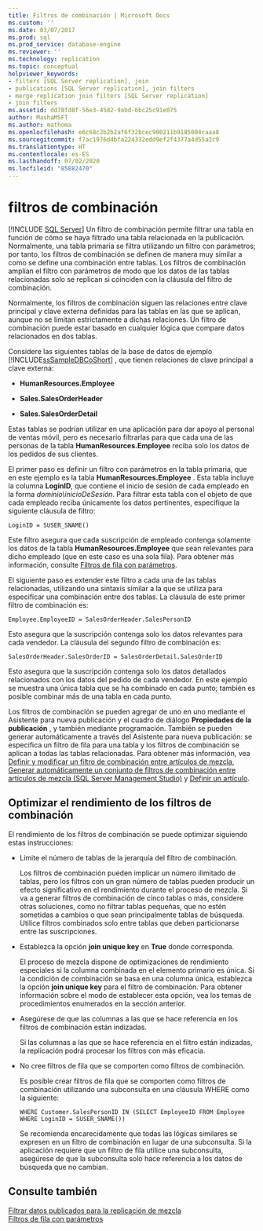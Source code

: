 ```yaml
---
title: Filtros de combinación | Microsoft Docs
ms.custom: ''
ms.date: 03/07/2017
ms.prod: sql
ms.prod_service: database-engine
ms.reviewer: ''
ms.technology: replication
ms.topic: conceptual
helpviewer_keywords:
- filters [SQL Server replication], join
- publications [SQL Server replication], join filters
- merge replication join filters [SQL Server replication]
- join filters
ms.assetid: dd78fd8f-56e3-4582-9abd-6bc25c91e075
author: MashaMSFT
ms.author: mathoma
ms.openlocfilehash: e6c68c2b2b2af6f32bcec900211b9185004caaa8
ms.sourcegitcommit: f7ac1976d4bfa224332edd9ef2f4377a4d55a2c9
ms.translationtype: HT
ms.contentlocale: es-ES
ms.lasthandoff: 07/02/2020
ms.locfileid: "85882470"
---
```

# <a name="join-filters"></a>filtros de combinación
[!INCLUDE [SQL Server](../../../includes/applies-to-version/sqlserver.md)]
  Un filtro de combinación permite filtrar una tabla en función de cómo se haya filtrado una tabla relacionada en la publicación. Normalmente, una tabla primaria se filtra utilizando un filtro con parámetros; por tanto, los filtros de combinación se definen de manera muy similar a como se define una combinación entre tablas. Los filtros de combinación amplían el filtro con parámetros de modo que los datos de las tablas relacionadas solo se replican si coinciden con la cláusula del filtro de combinación.  
  
 Normalmente, los filtros de combinación siguen las relaciones entre clave principal y clave externa definidas para las tablas en las que se aplican, aunque no se limitan estrictamente a dichas relaciones. Un filtro de combinación puede estar basado en cualquier lógica que compare datos relacionados en dos tablas.  
  
 Considere las siguientes tablas de la base de datos de ejemplo [!INCLUDE[ssSampleDBCoShort](../../../includes/sssampledbcoshort-md.md)] , que tienen relaciones de clave principal a clave externa:  
  
-   **HumanResources.Employee**  
  
-   **Sales.SalesOrderHeader**  
  
-   **Sales.SalesOrderDetail**  
  
 Estas tablas se podrían utilizar en una aplicación para dar apoyo al personal de ventas móvil, pero es necesario filtrarlas para que cada una de las personas de la tabla **HumanResources.Employee** reciba solo los datos de los pedidos de sus clientes.  
  
 El primer paso es definir un filtro con parámetros en la tabla primaria, que en este ejemplo es la tabla **HumanResources.Employee** . Esta tabla incluye la columna **LoginID**, que contiene el inicio de sesión de cada empleado en la forma *dominio\inicioDeSesión*. Para filtrar esta tabla con el objeto de que cada empleado reciba únicamente los datos pertinentes, especifique la siguiente cláusula de filtro:  
  
```  
LoginID = SUSER_SNAME()  
```  
  
 Este filtro asegura que cada suscripción de empleado contenga solamente los datos de la tabla **HumanResources.Employee** que sean relevantes para dicho empleado (que en este caso es una sola fila). Para obtener más información, consulte [Filtros de fila con parámetros](../../../relational-databases/replication/merge/parameterized-filters-parameterized-row-filters.md).  
  
 El siguiente paso es extender este filtro a cada una de las tablas relacionadas, utilizando una sintaxis similar a la que se utiliza para especificar una combinación entre dos tablas. La cláusula de este primer filtro de combinación es:  
  
```  
Employee.EmployeeID = SalesOrderHeader.SalesPersonID  
```  
  
 Esto asegura que la suscripción contenga solo los datos relevantes para cada vendedor. La cláusula del segundo filtro de combinación es:  
  
```  
SalesOrderHeader.SalesOrderID = SalesOrderDetail.SalesOrderID  
```  
  
 Esto asegura que la suscripción contenga solo los datos detallados relacionados con los datos del pedido de cada vendedor. En este ejemplo se muestra una única tabla que se ha combinado en cada punto; también es posible combinar más de una tabla en cada punto.  
  
 Los filtros de combinación se pueden agregar de uno en uno mediante el Asistente para nueva publicación y el cuadro de diálogo **Propiedades de la publicación** , y también mediante programación. También se pueden generar automáticamente a través del Asistente para nueva publicación: se especifica un filtro de fila para una tabla y los filtros de combinación se aplican a todas las tablas relacionadas. Para obtener más información, vea [Definir y modificar un filtro de combinación entre artículos de mezcla](../../../relational-databases/replication/publish/define-and-modify-a-join-filter-between-merge-articles.md), [Generar automáticamente un conjunto de filtros de combinación entre artículos de mezcla &#40;SQL Server Management Studio&#41;](../../../relational-databases/replication/publish/automatically-generate-join-filters-between-merge-articles.md) y [Definir un artículo](../../../relational-databases/replication/publish/define-an-article.md).  
  
## <a name="optimizing-join-filter-performance"></a>Optimizar el rendimiento de los filtros de combinación  
 El rendimiento de los filtros de combinación se puede optimizar siguiendo estas instrucciones:  
  
-   Limite el número de tablas de la jerarquía del filtro de combinación.  
  
     Los filtros de combinación pueden implicar un número ilimitado de tablas, pero los filtros con un gran número de tablas pueden producir un efecto significativo en el rendimiento durante el proceso de mezcla. Si va a generar filtros de combinación de cinco tablas o más, considere otras soluciones, como no filtrar tablas pequeñas, que no estén sometidas a cambios o que sean principalmente tablas de búsqueda. Utilice filtros combinados solo entre tablas que deben particionarse entre las suscripciones.  
  
-   Establezca la opción **join unique key** en **True** donde corresponda.  
  
     El proceso de mezcla dispone de optimizaciones de rendimiento especiales si la columna combinada en el elemento primario es única. Si la condición de combinación se basa en una columna única, establezca la opción **join unique key** para el filtro de combinación. Para obtener información sobre el modo de establecer esta opción, vea los temas de procedimientos enumerados en la sección anterior.  
  
-   Asegúrese de que las columnas a las que se hace referencia en los filtros de combinación están indizadas.  
  
     Si las columnas a las que se hace referencia en el filtro están indizadas, la replicación podrá procesar los filtros con más eficacia.  
  
-   No cree filtros de fila que se comporten como filtros de combinación.  
  
     Es posible crear filtros de fila que se comporten como filtros de combinación utilizando una subconsulta en una cláusula WHERE como la siguiente:  
  
    ```  
    WHERE Customer.SalesPersonID IN (SELECT EmployeeID FROM Employee WHERE LoginID = SUSER_SNAME())   
    ```  
  
     Se recomienda encarecidamente que todas las lógicas similares se expresen en un filtro de combinación en lugar de una subconsulta. Si la aplicación requiere que un filtro de fila utilice una subconsulta, asegúrese de que la subconsulta solo hace referencia a los datos de búsqueda que no cambian.  
  
## <a name="see-also"></a>Consulte también  
 [Filtrar datos publicados para la replicación de mezcla](../../../relational-databases/replication/merge/filter-published-data-for-merge-replication.md)   
 [Filtros de fila con parámetros](../../../relational-databases/replication/merge/parameterized-filters-parameterized-row-filters.md)  
  
  
